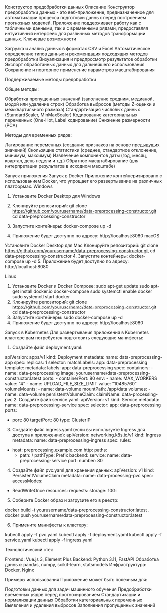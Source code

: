 Конструктор предобработки данных
Описание
Конструктор предобработки данных - это веб-приложение, предназначенное для автоматизации процесса подготовки данных перед построением прогнозных моделей. Приложение поддерживает работу как с табличными данными, так и с временными рядами, предоставляя интуитивный интерфейс для различных методов трансформации данных.
Ключевые возможности

Загрузка и анализ данных в форматах CSV и Excel
Автоматическое определение типов данных и рекомендация подходящих методов предобработки
Визуализация и предпросмотр результатов обработки
Экспорт обработанных данных для дальнейшего использования
Сохранение и повторное применение параметров масштабирования

Поддерживаемые методы предобработки

Общие методы:

Обработка пропущенных значений (заполнение средним, медианой, модой или удаление строк)
Обработка выбросов (методы Z-оценки и межквартильного размаха)
Стандартизация числовых данных (StandardScaler, MinMaxScaler)
Кодирование категориальных переменных (One-Hot, Label кодирование)
Снижение размерности (PCA)


Методы для временных рядов:

Лагирование переменных (создание признаков на основе предыдущих значений)
Скользящие статистики (среднее, стандартное отклонение, минимум, максимум)
Извлечение компонентов даты (год, месяц, квартал, день недели и т.д.)
Обратное масштабирование (для интерпретации результатов в исходном масштабе)



Запуск приложения
Запуск в Docker
Приложение контейнеризировано с использованием Docker, что упрощает его развертывание на различных платформах.
Windows

1. Установите Docker Desktop для Windows
2. Клонируйте репозиторий:
git clone https://github.com/yourusername/data-preprocessing-constructor.git
cd data-preprocessing-constructor 

3. Запустите контейнеры:
docker-compose up -d

4. Приложение будет доступно по адресу: http://localhost:8080
macOS

Установите Docker Desktop для Mac
Клонируйте репозиторий:
git clone https://github.com/yourusername/data-preprocessing-constructor.git
cd data-preprocessing-constructor
4. Запустите контейнеры:
docker-compose up -d
5. Приложение будет доступно по адресу: http://localhost:8080

Linux

1. Установите Docker и Docker Compose:
sudo apt-get update
sudo apt-get install docker.io docker-compose
sudo systemctl enable docker
sudo systemctl start docker
2. Клонируйте репозиторий:
git clone https://github.com/yourusername/data-preprocessing-constructor.git
cd data-preprocessing-constructor
3. Запустите контейнеры:
sudo docker-compose up -d
4. Приложение будет доступно по адресу: http://localhost:8080

Запуск в Kubernetes
Для развертывания приложения в Kubernetes кластере вам потребуется подготовить следующие манифесты:

1. Создайте файл deployment.yaml:

apiVersion: apps/v1
kind: Deployment
metadata:
  name: data-preprocessing-app
spec:
  replicas: 1
  selector:
    matchLabels:
      app: data-preprocessing
  template:
    metadata:
      labels:
        app: data-preprocessing
    spec:
      containers:
      - name: data-preprocessing
        image: yourusername/data-preprocessing-constructor:latest
        ports:
        - containerPort: 80
        env:
        - name: MAX_WORKERS
          value: "4"
        - name: UPLOAD_FILE_SIZE_LIMIT
          value: "10485760"
        volumeMounts:
        - name: data-volume
          mountPath: /app/data
      volumes:
      - name: data-volume
        persistentVolumeClaim:
          claimName: data-processing-pvc
2. Создайте файл service.yaml:
apiVersion: v1
kind: Service
metadata:
  name: data-preprocessing-service
spec:
  selector:
    app: data-preprocessing
  ports:
  - port: 80
    targetPort: 80
  type: ClusterIP

3. Создайте файл ingress.yaml (если вы используете Ingress для доступа к приложению):
apiVersion: networking.k8s.io/v1
kind: Ingress
metadata:
  name: data-preprocessing-ingress
spec:
  rules:
  - host: preprocessing.example.com
    http:
      paths:
      - path: /
        pathType: Prefix
        backend:
          service:
            name: data-preprocessing-service
            port:
              number: 80

4. Создайте файл pvc.yaml для хранения данных:
apiVersion: v1
kind: PersistentVolumeClaim
metadata:
  name: data-processing-pvc
spec:
  accessModes:
  - ReadWriteOnce
  resources:
    requests:
      storage: 10Gi

5. Соберите Docker образ и загрузите его в реестр:

docker build -t yourusername/data-preprocessing-constructor:latest .
docker push yourusername/data-preprocessing-constructor:latest

6. Примените манифесты к кластеру:

kubectl apply -f pvc.yaml
kubectl apply -f deployment.yaml
kubectl apply -f service.yaml
kubectl apply -f ingress.yaml

Технологический стек

Frontend: Vue.js 3, Element Plus
Backend: Python 3.11, FastAPI
Обработка данных: pandas, numpy, scikit-learn, statsmodels
Инфраструктура: Docker, Nginx

Примеры использования
Приложение может быть полезным для:

Подготовки данных для задач машинного обучения
Предобработки временных рядов перед прогнозированием
Стандартизации и нормализации данных
Обработки категориальных переменных
Выявления и удаления выбросов
Заполнения пропущенных значений
